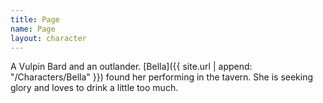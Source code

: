 ```yaml
---
title: Page
name: Page
layout: character
---
```


A Vulpin Bard and an outlander. [Bella]({{ site.url | append: "/Characters/Bella" }}) found her performing in the tavern. She is seeking glory and loves to drink a little too much.
